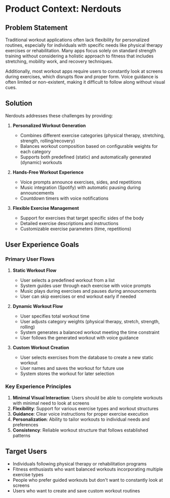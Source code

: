 # Product Context: Nerdouts

## Problem Statement
Traditional workout applications often lack flexibility for personalized routines, especially for individuals with specific needs like physical therapy exercises or rehabilitation. Many apps focus solely on standard strength training without considering a holistic approach to fitness that includes stretching, mobility work, and recovery techniques.

Additionally, most workout apps require users to constantly look at screens during exercises, which disrupts flow and proper form. Voice guidance is often limited or non-existent, making it difficult to follow along without visual cues.

## Solution
Nerdouts addresses these challenges by providing:

1. **Personalized Workout Generation**
   - Combines different exercise categories (physical therapy, stretching, strength, rolling/recovery)
   - Balances workout composition based on configurable weights for each category
   - Supports both predefined (static) and automatically generated (dynamic) workouts

2. **Hands-Free Workout Experience**
   - Voice prompts announce exercises, sides, and repetitions
   - Music integration (Spotify) with automatic pausing during announcements
   - Countdown timers with voice notifications

3. **Flexible Exercise Management**
   - Support for exercises that target specific sides of the body
   - Detailed exercise descriptions and instructions
   - Customizable exercise parameters (time, repetitions)

## User Experience Goals

### Primary User Flows
1. **Static Workout Flow**
   - User selects a predefined workout from a list
   - System guides user through each exercise with voice prompts
   - Music plays during exercises and pauses during announcements
   - User can skip exercises or end workout early if needed

2. **Dynamic Workout Flow**
   - User specifies total workout time
   - User adjusts category weights (physical therapy, stretch, strength, rolling)
   - System generates a balanced workout meeting the time constraint
   - User follows the generated workout with voice guidance

3. **Custom Workout Creation**
   - User selects exercises from the database to create a new static workout
   - User names and saves the workout for future use
   - System stores the workout for later selection

### Key Experience Principles
1. **Minimal Visual Interaction**: Users should be able to complete workouts with minimal need to look at screens
2. **Flexibility**: Support for various exercise types and workout structures
3. **Guidance**: Clear voice instructions for proper exercise execution
4. **Personalization**: Ability to tailor workouts to individual needs and preferences
5. **Consistency**: Reliable workout structure that follows established patterns

## Target Users
- Individuals following physical therapy or rehabilitation programs
- Fitness enthusiasts who want balanced workouts incorporating multiple exercise types
- People who prefer guided workouts but don't want to constantly look at screens
- Users who want to create and save custom workout routines

